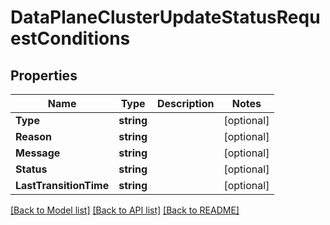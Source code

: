 # DataPlaneClusterUpdateStatusRequestConditions

## Properties

Name | Type | Description | Notes
------------ | ------------- | ------------- | -------------
**Type** | **string** |  | [optional] 
**Reason** | **string** |  | [optional] 
**Message** | **string** |  | [optional] 
**Status** | **string** |  | [optional] 
**LastTransitionTime** | **string** |  | [optional] 

[[Back to Model list]](../README.md#documentation-for-models) [[Back to API list]](../README.md#documentation-for-api-endpoints) [[Back to README]](../README.md)


